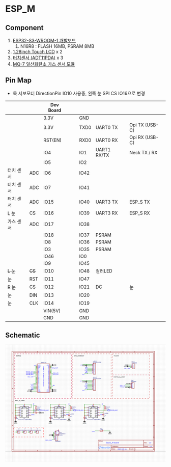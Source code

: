 # ESP_M

## Component
1. [ESP32-S3-WROOM-1 개발보드](https://smartstore.naver.com/bneware/products/6729229592)  
   1. N16R8 : FLASH 16MB, PSRAM 8MB  
2. [1.28inch Touch LCD](https://www.waveshare.com/wiki/1.28inch_Touch_LCD#Overview) x 2
3. [터치센서 (ADT11PDA)](https://www.devicemart.co.kr/goods/view?no=1341739) x 3
4. [MQ-7 일산화탄소 가스 센서 모듈](https://www.devicemart.co.kr/goods/view?no=1327402)

## Pin Map

-  목 서보모터 DirectionPin IO10 사용중, 왼쪽 눈 SPI CS IO16으로 변경

|           |     | Dev Board |     |     |      |             |                |
| --------- | --- | --------- | --- | --- | ---- | ----------- | -------------- |
|           |     | 3.3V      |     |     | GND  |             |                |
|           |     | 3.3V      |     |     | TXD0 | UART0 TX    | Opi TX (USB-C) |
|           |     | RST(EN)   |     |     | RXD0 | UART0 RX    | Opi RX (USB-C) |
|           |     | IO4       |     |     | IO1  | UART1 RX/TX | Neck TX / RX   |
|           |     | IO5       |     |     | IO2  |             |                |
| 터치 센서 | ADC | IO6       |     |     | IO42 |             |                |
| 터치 센서 | ADC | IO7       |     |     | IO41 |             |                |
| 터치 센서 | ADC | IO15      |     |     | IO40 | UART3 TX    | ESP_S TX       |
| L 눈      | CS  | IO16      |     |     | IO39 | UART3 RX    | ESP_S RX       |
| 가스 센서 | ADC | IO17      |     |     | IO38 |             |                |
|           |     | IO18      |     |     | IO37 | PSRAM       |                |
|           |     | IO8       |     |     | IO36 | PSRAM       |                |
|           |     | IO3       |     |     | IO35 | PSRAM       |                |
|           |     | IO46      |     |     | IO0  |             |                |
|           |     | IO9       |     |     | IO45 |             |                |
| ~~L 눈~~      | ~~CS~~  | IO10      |     |     | IO48 | 컬러LED     |                |
| 눈        | RST | IO11      |     |     | IO47 |             |                |
| R 눈      | CS  | IO12      |     |     | IO21 | DC          | 눈             |
| 눈        | DIN | IO13      |     |     | IO20 |             |                |
| 눈        | CLK | IO14      |     |     | IO19 |             |                |
|           |     | VIN(5V)   |     |     | GND  |             |                |
|           |     | GND       |     |     | GND  |             |                |

## Schematic
![img](./esp_m_sch.png)